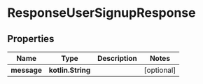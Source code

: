 
# ResponseUserSignupResponse

## Properties
| Name | Type | Description | Notes |
| ------------ | ------------- | ------------- | ------------- |
| **message** | **kotlin.String** |  |  [optional] |




